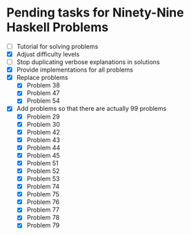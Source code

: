 # Pending tasks for Ninety-Nine Haskell Problems

*   [ ] Tutorial for solving problems
*   [x] Adjust difficulty levels
*   [ ] Stop duplicating verbose explanations in solutions
*   [x] Provide implementations for all problems
*   [x] Replace problems
    *   [x] Problem 38
    *   [x] Problem 47
    *   [x] Problem 54
*   [x] Add problems so that there are actually 99 problems
    *   [x] Problem 29
    *   [x] Problem 30
    *   [x] Problem 42
    *   [x] Problem 43
    *   [x] Problem 44
    *   [x] Problem 45
    *   [x] Problem 51
    *   [x] Problem 52
    *   [x] Problem 53
    *   [x] Problem 74
    *   [x] Problem 75
    *   [x] Problem 76
    *   [x] Problem 77
    *   [x] Problem 78
    *   [x] Problem 79
